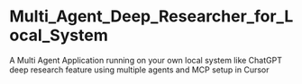# Multi_Agent_Deep_Researcher_for_Local_System
A Multi Agent Application running on your own local system like ChatGPT deep research feature using multiple agents and MCP setup in Cursor

